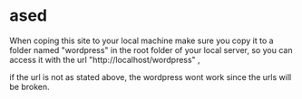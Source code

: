 # ased

When coping this site to your local machine make sure you copy it to a folder named "wordpress" in the root folder of your local server, so you can access it with the url "http://localhost/wordpress" , 

if the url is not as stated above, the wordpress wont work since the urls will be broken.
